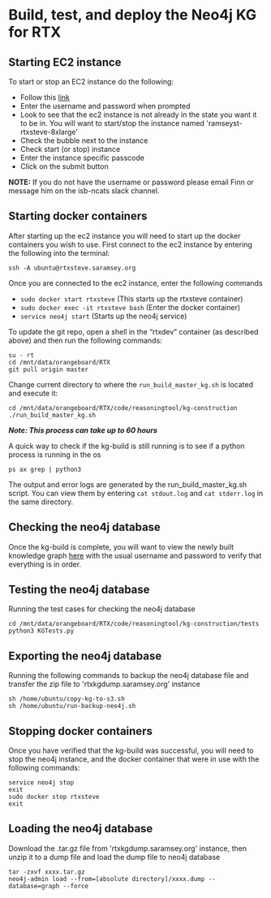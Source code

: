 # Build, test, and deploy the Neo4j KG for RTX

## Starting EC2 instance
To start or stop an EC2 instance do the following:
* Follow this [link](http://ec2startstop.saramsey.org/cgi-bin/manage-instances-cgi.py)
* Enter the username and password when prompted
* Look to see that the ec2 instance is not already in the state you want it to be in. You will want to start/stop the instance named 'ramseyst-rtxsteve-8xlarge'
* Check the bubble next to the instance
* Check start (or stop) instance
* Enter the instance specific passcode
* Click on the submit button

**NOTE:** If you do not have the username or password please email Finn or message him on the isb-ncats slack channel.

## Starting docker containers
After starting up the ec2 instance you will need to start up the docker containers you wish to use. First connect to the ec2 instance by entering the following into the terminal:
```
ssh -A ubuntu@rtxsteve.saramsey.org
```
Once you are connected to the ec2 instance, enter the following commands
* ```sudo docker start rtxsteve``` (This starts up the rtxsteve container)
* ```sudo docker exec -it rtxsteve bash``` (Enter the docker container)
* ```service neo4j start``` (Starts up the neo4j service)

To update the git repo, open a shell in the “rtxdev” container (as described above) and then run the following commands:
```
su - rt
cd /mnt/data/orangeboard/RTX
git pull origin master
```
Change current directory to where the ``run_build_master_kg.sh`` is located and execute it:
```
cd /mnt/data/orangeboard/RTX/code/reasoningtool/kg-construction
./run_build_master_kg.sh
```
***Note: This process can take up to 60 hours***

A quick way to check if the kg-build is still running is to see if a python process is running in the os
```
ps ax grep | python3
```

The output and error logs are generated by the run_build_master_kg.sh script. You can view them by entering ```cat stdout.log``` and ```cat stderr.log``` in the same directory.

## Checking the neo4j database
Once the kg-build is complete, you will want to view the newly built knowledge graph [here]( http://rtxsteve.saramsey.org:7474/browser/) with the usual username and password to verify that everything is in order.

## Testing the neo4j database
Running the test cases for checking the neo4j database
```
cd /mnt/data/orangeboard/RTX/code/reasoningtool/kg-construction/tests
python3 KGTests.py
```

## Exporting the neo4j database
Running the following commands to backup the neo4j database file and transfer the zip file to 'rtxkgdump.saramsey.org' instance
```
sh /home/ubuntu/copy-kg-to-s3.sh
sh /home/ubuntu/run-backup-neo4j.sh
```

## Stopping docker containers
Once you have verified that the kg-build was successful, you will need to stop the neo4j instance, and the docker container that were in use with the following commands:
```
service neo4j stop
exit
sudo docker stop rtxsteve
exit
```

## Loading the neo4j database
Download the .tar.gz file from 'rtxkgdump.saramsey.org' instance, then unzip it to a dump file and load the dump file to neo4j database
```
tar -zxvf xxxx.tar.gz
neo4j-admin load --from=[absolute directory]/xxxx.dump --database=graph --force
```

